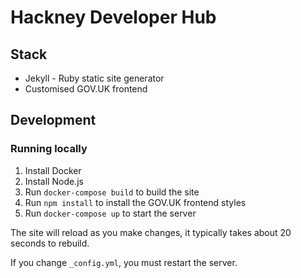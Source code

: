 # Hackney Developer Hub

## Stack

- Jekyll - Ruby static site generator
- Customised GOV.UK frontend

## Development

### Running locally

1. Install Docker
2. Install Node.js
3. Run `docker-compose build` to build the site
4. Run `npm install` to install the GOV.UK frontend styles
5. Run `docker-compose up` to start the server

The site will reload as you make changes, it typically takes about 20 seconds to rebuild.

If you change `_config.yml`, you must restart the server.
